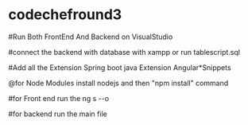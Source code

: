 # codechefround3
#Run Both FrontEnd And Backend on VisualStudio

#connect the backend with database 
with xampp or run tablescript.sql

#Add all the Extension
Spring boot
java Extension
Angular*Snippets

@for Node Modules
install nodejs and then "npm install" command

#for Front end
run the ng s --o

#for backend 
run the main file
